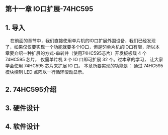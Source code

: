 ## 第十一章 IO口扩展-74HC595

## 1. 导入

    在前面的章节中，我们直接使用单片机的IO口扩展外围设备，我们已经发现了，如果仅仅要实现一个功能就要多个IO口，但是51单片机的IO口有限，所以本章要介绍一种扩展的方式-串转并（使用74HC595芯片）开发板板载 4 个 74HC595 芯片， 仅需单片机 3 个 IO 口即可扩展 32 个。过本章的学习， 让大家学会使用 74HC595 芯片来扩展 IO 口。 本章所要实现的功能是： 通过 74HC595 模块控制 LED 点阵以一行循环滚动显示。

## 2. 74HC595介绍

## 3. 硬件设计

## 4. 软件设计

